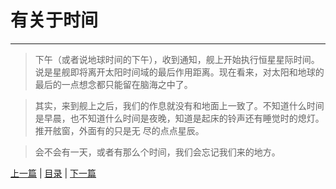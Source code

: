 # 有关于时间 #
----
>下午（或者说地球时间的下午），收到通知，舰上开始执行恒星星际时间。说是星舰即将离开太阳时间域的最后作用距离。现在看来，对太阳和地球的最后的一点想念都只能留在脑海之中了。

>其实，来到舰上之后，我们的作息就没有和地面上一致了。不知道什么时间是早晨，也不知道什么时间是夜晚，知道是起床的铃声还有睡觉时的熄灯。推开舷窗，外面有的只是无
尽的点点星辰。

>会不会有一天，或者有那么个时间，我们会忘记我们来的地方。

[上一篇](Day1.md "上一篇") | [目录](/README.md "目录")  | [下一篇](Day3.md "下一篇")
